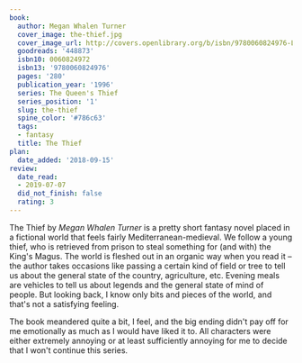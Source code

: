 ```yaml
---
book:
  author: Megan Whalen Turner
  cover_image: the-thief.jpg
  cover_image_url: http://covers.openlibrary.org/b/isbn/9780060824976-L.jpg
  goodreads: '448873'
  isbn10: 0060824972
  isbn13: '9780060824976'
  pages: '280'
  publication_year: '1996'
  series: The Queen's Thief
  series_position: '1'
  slug: the-thief
  spine_color: '#786c63'
  tags:
  - fantasy
  title: The Thief
plan:
  date_added: '2018-09-15'
review:
  date_read:
  - 2019-07-07
  did_not_finish: false
  rating: 3
---
```


The Thief by *Megan Whalen Turner* is a pretty short fantasy novel placed in a fictional world that feels fairly Mediterranean-medieval. We follow a young thief, who is retrieved from prison to steal something for (and with) the King's Magus. The world is fleshed out in an organic way when you read it – the author takes occasions like passing a certain kind of field or tree to tell us about the general state of the country, agriculture, etc. Evening meals are vehicles to tell us about legends and the general state of mind of people. But looking back, I know only bits and pieces of the world, and that's not a satisfying feeling.

The book meandered quite a bit, I feel, and the big ending didn't pay off for me emotionally as much as I would have liked it to. All characters were either extremely annoying or at least sufficiently annoying for me to decide that I won't continue this series.
